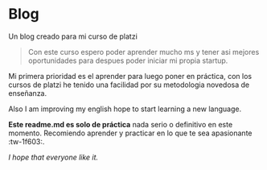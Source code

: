 # Blog
Un blog creado para mi curso de platzi

> Con este curso espero poder aprender mucho ms y tener asi mejores oportunidades  para despues poder iniciar mi propia startup.

Mi primera prioridad es el aprender para luego poner en práctica, con los cursos de platzi he tenido una facilidad por su metodologia novedosa de enseñanza. 

Also I am improving my english hope to start learning a new language.

**Este readme.md es solo de práctica** nada serio o definitivo en este momento. Recomiendo aprender y practicar en lo que te sea apasionante :tw-1f603:. 

*I hope that everyone like it.*
